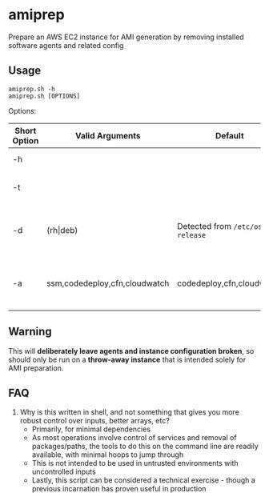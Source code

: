 # amiprep
Prepare an AWS EC2 instance for AMI generation by removing installed software agents and related config

## Usage
```
amiprep.sh -h
amiprep.sh [OPTIONS]
```

Options:

| Short Option | Valid Arguments | Default | Usage |
| ------------ | --------------- | ------- | ----- |
| -h           |                 |         | Show help/usage |
| -t           |                 |         | Test mode (debug/dry-run) |
| -d           | (rh\|deb)        | Detected from `/etc/os-release` | Override Linux distribution family detection |
| -a           | ssm,codedeploy,cfn,cloudwatch | codedeploy,cfn,cloudwatch | Comma-separated list of agents to remove |

## Warning
This will **deliberately leave agents and instance configuration broken**, so should only be run on a **throw-away instance** that is intended solely for AMI preparation.

## FAQ
1. Why is this written in shell, and not something that gives you more robust control over inputs, better arrays, etc?
   * Primarily, for minimal dependencies
   * As most operations involve control of services and removal of packages/paths, the tools to do this on the command line are readily available, with minimal hoops to jump through
   * This is not intended to be used in untrusted environments with uncontrolled inputs
   * Lastly, this script can be considered a technical exercise - though a previous incarnation has proven useful in production
